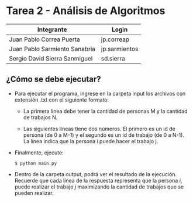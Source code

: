 # Tarea 2 - Análisis de Algoritmos

| Integrante | Login |
| ------ | ------ |
| Juan Pablo Correa Puerta | jp.correap |
| Juan Pablo Sarmiento Sanabria | jp.sarmientos |
| Sergio David Sierra Sanmiguel | sd.sierra |

## ¿Cómo se debe ejecutar?
- Para ejecutar el programa, ingrese en la carpeta input los archivos con extensión .txt con el siguiente formato:

    - La primera línea debe tener la cantidad de personas M y la cantidad de trabajos N.

    - Las siguientes líneas tiene dos números. El primero es un id de persona (de 0 a M-1) y el segundo es un id de trabajo (de 0 a N-1).
La línea indica que la persona i puede hacer el trabajo j.

- Finalmente, ejecute: <br />
  ```
  $ python main.py
  ```

 - Dentro de la carpeta output, podrá ver el resultado de la ejecución. Recuerde que cada línea de la respuesta representa que la persona *i*, puede realizar el trabajo *j* maximizando la cantidad de trabajos que se pueden realizar.
